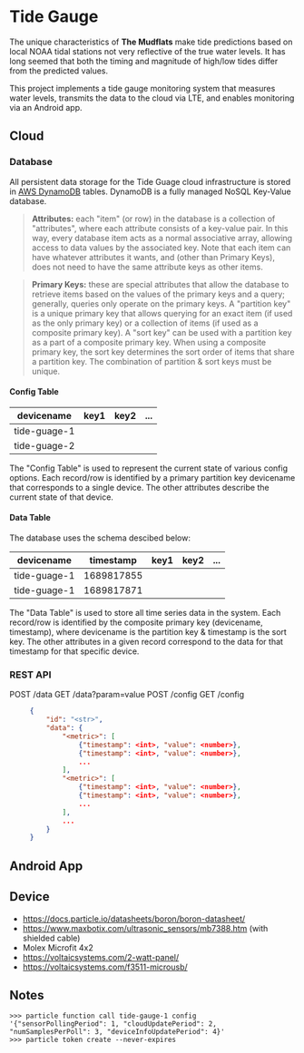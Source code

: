 # Tide Gauge
The unique characteristics of **The Mudflats** make tide predictions based on local
NOAA tidal stations not very reflective of the true water levels. It has long
seemed that both the timing and magnitude of high/low tides differ from the
predicted values.

This project implements a tide gauge monitoring system that measures water levels,
transmits the data to the cloud via LTE, and enables monitoring via an Android app.

## Cloud

### Database
All persistent data storage for the Tide Guage cloud infrastructure is
stored in [AWS DynamoDB](https://aws.amazon.com/dynamodb/) tables. DynamoDB is
a fully managed NoSQL Key-Value database.

> **Attributes:** each "item" (or row) in the database is a collection of
>  "attributes", where each attribute consists of a key-value pair. In this way,
>  every database item acts as a normal associative array, allowing access to
>  data values by the associated key. Note that each item can have whatever
>  attributes it wants, and (other than Primary Keys), does not need to have
>  the same attribute keys as other items.

> **Primary Keys:** these are special attributes that allow the database to
>  retrieve items based on the values of the primary keys and a query; generally,
>  queries only operate on the primary keys. A "partition key" is a unique
>  primary key that allows querying for an exact item (if used as the only
>  primary key) or a collection of items (if used as a composite primary key).
>  A "sort key" can be used with a partition key as a part of a composite
>  primary key. When using a composite primary key, the sort key determines the
>  sort order of items that share a partition key. The combination of partition
>  & sort keys must be unique.


#### Config Table

| devicename   | key1 | key2 | ... |
| ------------ | ---- | ---- | --- |
| tide-guage-1 |      |      |     | 
| tide-guage-2 |      |      |     |

The "Config Table" is used to represent the current state of various config
options. Each record/row is identified by a primary partition key devicename
that corresponds to a single device. The other attributes describe the current
state of that device.


#### Data Table
The database uses the schema descibed below:

| devicename   | timestamp  | key1 | key2 | ... |
| ------------ | -----------| ---- | ---- | --- |
| tide-guage-1 | 1689817855 |      |      |     | 
| tide-guage-1 | 1689817871 |      |      |     |


The "Data Table" is used to store all time series data in the system. Each
record/row is identified by the composite primary key (devicename, timestamp),
where devicename is the partition key & timestamp is the sort key. The other
attributes in a given record correspond to the data for that timestamp
for that specific device.


### REST API



POST /data
GET  /data?param=value
POST /config
GET  /config
```json
     {
         "id": "<str>",
         "data": {
             "<metric>": [
                 {"timestamp": <int>, "value": <number>},
                 {"timestamp": <int>, "value": <number>},
                 ...
             ],
             "<metric>": [
                 {"timestamp": <int>, "value": <number>},
                 {"timestamp": <int>, "value": <number>},
                 ...
             ],
             ...
         }
     }
```
## Android App

Device
------
- https://docs.particle.io/datasheets/boron/boron-datasheet/
- https://www.maxbotix.com/ultrasonic_sensors/mb7388.htm (with shielded cable)
- Molex Microfit 4x2
- https://voltaicsystems.com/2-watt-panel/
- https://voltaicsystems.com/f3511-microusb/

## Notes
```
>>> particle function call tide-gauge-1 config '{"sensorPollingPeriod": 1, "cloudUpdatePeriod": 2, "numSamplesPerPoll": 3, "deviceInfoUpdatePeriod": 4}'
>>> particle token create --never-expires
```

